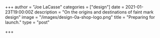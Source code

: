 +++
author = "Joe LaCasse"
categories = ["design"]
date = 2021-01-23T19:00:00Z
description = "On the origins and destinations of faint mark design"
image = "/images/design-0a-shop-logo.png"
title = "Preparing for launch."
type = "post"

+++

